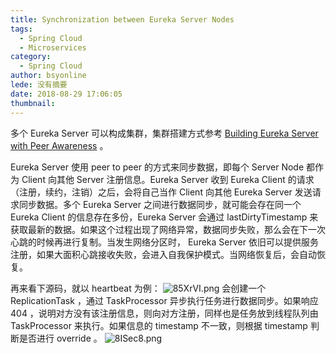 ```yaml
---
title: Synchronization between Eureka Server Nodes
tags:
  - Spring Cloud
  - Microservices
category:
  - Spring Cloud
author: bsyonline
lede: 没有摘要
date: 2018-08-29 17:06:05
thumbnail:
---
```



多个 Eureka Server 可以构成集群，集群搭建方式参考 [Building Eureka Server with Peer Awareness](../../../../2020/03/22/building-eureka-server-with-peer-awareness/) 。

Eureka Server 使用 peer to peer 的方式来同步数据，即每个 Server Node 都作为 Client 向其他 Server 注册信息。Eureka Server 收到 Eureka Client 的请求（注册，续约，注销）之后，会将自己当作 Client 向其他 Eureka Server 发送请求同步数据。多个 Eureka Server 之间进行数据同步，就可能会存在同一个 Eureka Client 的信息存在多份，Eureka Server 会通过 lastDirtyTimestamp 来获取最新的数据。如果这个过程出现了网络异常，数据同步失败，那么会在下一次心跳的时候再进行复制。当发生网络分区时， Eureka Server 依旧可以提供服务注册，如果大面积心跳接收失败，会进入自我保护模式。当网络恢复后，会自动恢复。

再来看下源码，就以 heartbeat 为例：
<img src="https://s1.ax1x.com/2020/03/22/85XrVI.png" alt="85XrVI.png" border="0" />
会创建一个 ReplicationTask ，通过 TaskProcessor 异步执行任务进行数据同步。如果响应 404 ，说明对方没有该注册信息，则向对方注册，同样也是任务放到线程队列由 TaskProcessor 来执行。如果信息的 timestamp 不一致，则根据 timestamp 判断是否进行 override 。
<img src="https://s1.ax1x.com/2020/03/22/8ISec8.png" alt="8ISec8.png" border="0" />